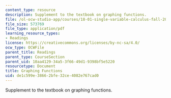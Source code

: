 ```yaml
---
content_type: resource
description: Supplement to the textbook on graphing functions.
file: /ol-ocw-studio-app/courses/18-01-single-variable-calculus-fall-2006/de1c599e38662bfe32ce4082e767cad0_g_graphng_fnctns.pdf
file_size: 573769
file_type: application/pdf
learning_resource_types:
- Readings
license: https://creativecommons.org/licenses/by-nc-sa/4.0/
ocw_type: OCWFile
parent_title: Readings
parent_type: CourseSection
parent_uid: 10aa4129-34a5-3f66-49d1-9398bf5e5220
resourcetype: Document
title: Graphing Functions
uid: de1c599e-3866-2bfe-32ce-4082e767cad0
---
```

Supplement to the textbook on graphing functions.